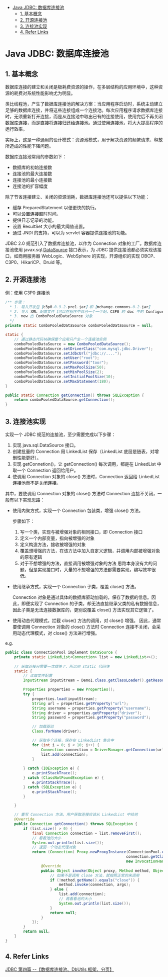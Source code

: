- [Java JDBC: 数据库连接池](#java-jdbc)
    - [1. 基本概念](#1)
    - [2. 开源连接池](#2)
    - [3. 连接池实现](#3)
    - [4. Refer Links](#4-refer-links)

# Java JDBC: 数据库连接池

## 1. 基本概念

数据库连接的建立和关闭是极耗费资源的操作，在多层结构的应用环境中，这种资源的耗费对系统性能影响尤为明显。

类比线程池，产生了数据库连接池的解决方案：当应用程序启动时，系统主动建立足够的数据库连接，并将这些连接组成一个连接池。每次应用程序请求数据库连接时，无须重新打开连接，而是从连接池中取出已有的连接使用，使用完后不再关闭数据库连接，而是直接将连接归还给连接池。通过使用连接池，将大大提高程序的运行效率。

实际上，这是一种通用的设计模式：资源池模式，用于解决资源的频繁请求、释放所造成的性能下降问题。

数据库连接池常用的参数如下：
- 数据库的初始连接数
- 连接池的最大连接数
- 连接池的最小连接数
- 连接池的扩容幅度

除了节省连接建立、关闭的资源消耗，数据库连接池还可以提供以下功能：
- 缓存 PreparedStatement 以便更快的执行。
- 可以设置连接超时时间。
- 提供日志记录的功能。
- 设置 ResultSet 大小的最大阈值设置。
- 通过 JNDI 的支持，可以为 servlet 容器提供连接池的功能。

JDBC 2.0 规范引入了数据库连接池，以作为 Connection 对象的工厂。数据库连接池使用 javax.sql.[DataSource](https://docs.oracle.com/javase/9/docs/api/javax/sql/DataSource.html) 接口表示，为 JDBC 提供连接池都必须实现该接口，如商用服务器 WebLogic、WebSphere 的实现，开源组织的实现 DBCP、C3P0、HikariCP、Druid 等。

## 2. 开源连接池

例：使用 C3P0 连接池
```java
/** 步骤：
  * 1. 导入开发包【c3p0-0.9.2-pre1.jar】和【mchange-commons-0.2.jar】
  * 2. 导入 XML 配置文件【可以在程序中自己一个一个配，C3P0 的 doc 中的 Configuration 有 XML 文件的事例】
  * 3. new 出 ComboPooledDataSource 对象
  */
private static ComboPooledDataSource comboPooledDataSource = null;

static {
    // 通过静态代码块确保整个应用只产生一个连接池实例
    comboPooledDataSource = new ComboPooledDataSource();
    comboPooledDataSource.setDriverClass("com.mysql.jdbc.Driver");
    comboPooledDataSource.setJdbcUrl("jdbc://....");
    comboPooledDataSource.setUser("root");
    comboPooledDataSource.setPassword("toor");
    comboPooledDataSource.setMaxPoolSize(50);
    comboPooledDataSource.setMinPoolSize(2);
    comboPooledDataSource.setInitialPoolSize(10);
    comboPooledDataSource.setMaxStatement(180);
}

public static Connection getConnection() throws SQLException {
    return comboPooledDataSource.getConnection();
}
```

## 3. 连接池实现

实现一个 JDBC 规范的连接池，至少需要完成以下步骤：
1. 实现 java.sql.DataSource 接口。
1. 创建批量的 Connection 用 LinkedList 保存（LinkedList 底层是链表，对增删性能更好）。
1. 实现 getConnetion()，让 getConnection() 每次调用，都是在 LinkedList 中取一个 Connection 返回给用户。
1. 使调用 Connection 对象的 close() 方法时，Connection 返回给 LinkedList 连接池而不是关闭连接。

其中，要使调用 Connection 对象的 close() 方法时 Connection 连接不关闭，一般有以下实现思路：
- 使用内聚方式，实现一个 Connection 包装类，增强 close() 方法。

  步骤如下：
  1. 写一个类，实现与被增强对象的相同接口，即 Connection 接口
  1. 定义一个内部变量，指向被增强的对象
  1. 定义构造方法，接收被增强的对象
  1. 覆盖想增强的方法，在该方法中加入自定义逻辑，并调用内部被增强对象的原有逻辑
  1. 对于不想增强的方法，直接调用被增强对象的方法
  思路本身没有大的问题，但是实现接口时，大量的不想增强的方法都需要实现，编写效率很低。

- 使用继承方式，实现一个 Connection 子类，覆盖 close() 方法。

  Connection 对象是通过具体的数据库驱动加载的，保存了数据的信息。因此，即便实现了 Connection 的子类，却无法直接继承父类的私有数据信息，因此子类是无法连接数据库的，更别说覆盖 close() 方法实现其它逻辑了。

- 使用动态代理模式，拦截 close() 方法的调用，对 close() 增强。
因此，通常要使调用 Connection 对象的 close() 方法时 Connection 连接不关闭，会采用动态代理模式，对 close() 方法进行增强。

e.g.
```java
public class ConnectionPool implement DataSource {
    private static LinkedList<Connection> list = new LinkedList<>();
    
    // 获取连接只需要一次就够了，所以用 static 代码块
    static {
        // 读取文件配置
        InputStream inputStream = Demo1.class.getClassLoader().getResourceAsStream("db.properties");

        Properties properties = new Properties();
        try {
            properties.load(inputStream);
            String url = properties.getProperty("url");
            String username = properties.getProperty("username");
            String driver = properties.getProperty("driver");
            String password = properties.getProperty("password");

            // 加载驱动
            Class.forName(driver);

            // 获取多个连接，保存在 LinkedList 集合中
            for (int i = 0; i < 10; i++) {
                Connection connection = DriverManager.getConnection(url, username, password);
                list.add(connection);
            }
            
        } catch (IOException e) {
            e.printStackTrace();
        } catch (ClassNotFoundException e) {
            e.printStackTrace();
        } catch (SQLException e) {
            e.printStackTrace();
        }

    }

    // 重写 Connection 方法，用户获取连接应该从 LinkedList 中给他
    @Override
    public Connection getConnection() throws SQLException {
        if (list.size() > 0) {
            final Connection connection = list.removeFirst();
            // 看看池的大小
            System.out.println(list.size());
            // 返回一个动态代理对象
            return (Connection) Proxy.newProxyInstance(ConnectionPool.class.getClassLoader(), 
                                                      connection.getClass().getInterfaces(), 
                                                      new InvocationHandler() {
                @Override
                public Object invoke(Object proxy, Method method, Object[] args) throws Throwable {
                    // 如果不是调用 close 方法，就按照正常的来调用
                    if (!method.getName().equals("close")) {
                        method.invoke(connection, args);
                    } else {
                        list.add(connection);
                        // 再看看池的大小
                        System.out.println(list.size());
                    }
                    return null;
                }
            });
        }
        return null;
    }
}
```

## 4. Refer Links

[JDBC 第四篇 --【数据库连接池、DbUtils 框架、分页】](https://zhongfucheng.bitcron.com/post/jdbc/jdbcdi-si-pian-shu-ju-ku-lian-jie-chi-dbutilskuang-jia-fen-ye)